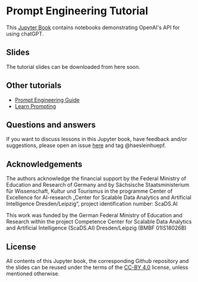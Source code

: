 # Prompt Engineering Tutorial

This [Jupyter Book](https://jupyterbook.org/) contains notebooks demonstrating OpenAI's API for using chatGPT.

## Slides

The tutorial slides can be downloaded from here soon.


## Other tutorials

* [Prompt Engineering Guide](https://www.promptingguide.ai/)
* [Learn Prompting](https://learnprompting.org/)

## Questions and answers

If you want to discuss lessons in this Jupyter book, have feedback and/or suggestions, please open an issue [here](https://github.com/ScaDS/prompt-engineering-tutorial-2023/issues/new) and tag @haesleinhuepf.

## Acknowledgements

The authors acknowledge the financial support by the Federal Ministry of Education and Research of Germany and by Sächsische Staatsministerium für Wissenschaft, Kultur und Tourismus in the programme Center of Excellence for AI-research „Center for Scalable Data Analytics and Artificial Intelligence Dresden/Leipzig“, project identification number: ScaDS.AI

This work was funded by the German Federal Ministry of Education and Research 
within the project Competence Center for Scalable Data Analytics and Artificial Intelligence (ScaDS.AI) Dresden/Leipzig (BMBF 01IS18026B)

## License

All contents of this Jupyter book, the corresponding Github repository and the slides can be reused under the terms of the [CC-BY 4.0](https://creativecommons.org/licenses/by/4.0/) license, unless mentioned otherwise.
